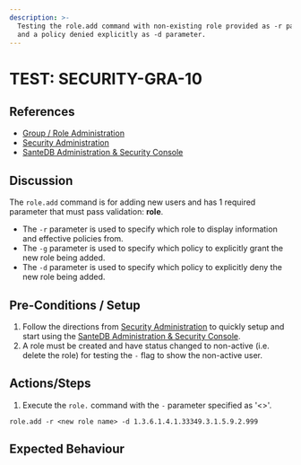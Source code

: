 ```yaml
---
description: >-
  Testing the role.add command with non-existing role provided as -r parameter
  and a policy denied explicitly as -d parameter.
---
```


# TEST: SECURITY-GRA-10

## References

* [Group / Role Administration](../../../../../operations/host-administration/santedb-icdr-admin-console/group-role-management.md)
* [Security Administration](../../../../../operations/security-administration/#demo-environment) 
* [SanteDB Administration & Security Console](../../../../../operations/host-administration/santedb-icdr-admin-console/)

## Discussion

The `role.add` command is for adding new users and has 1 required parameter that must pass validation: **role**. 

* The `-r` parameter is used to specify which role to display information and effective policies from.
* The `-g` parameter is used to specify which policy to explicitly grant the new role being added.
* The `-d` parameter is used to specify which policy to explicitly deny the new role being added.

## Pre-Conditions / Setup

1. Follow the directions from [Security Administration](../../../../../operations/security-administration/#demo-environment) to quickly setup and start using the [SanteDB Administration & Security Console](../../../../../operations/host-administration/santedb-icdr-admin-console/).
2. A role must be created and have status changed to non-active \(i.e. delete the role\) for testing the `-` flag to show the non-active user.

## Actions/Steps

1. Execute the `role.` command with the `-` parameter specified as '&lt;&gt;'.

```text
role.add -r <new role name> -d 1.3.6.1.4.1.33349.3.1.5.9.2.999
```

## Expected Behaviour


